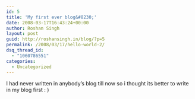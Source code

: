 ```yaml
---
id: 5
title: 'My first ever blog&#8230;'
date: 2008-03-17T16:43:24+00:00
author: Roshan Singh
layout: post
guid: http://roshansingh.in/blog/?p=5
permalink: /2008/03/17/hello-world-2/
dsq_thread_id:
  - "1060786551"
categories:
  - Uncategorized
---
```

I had never written in anybody&#8217;s blog till now so i thought its better to write in my blog first : )